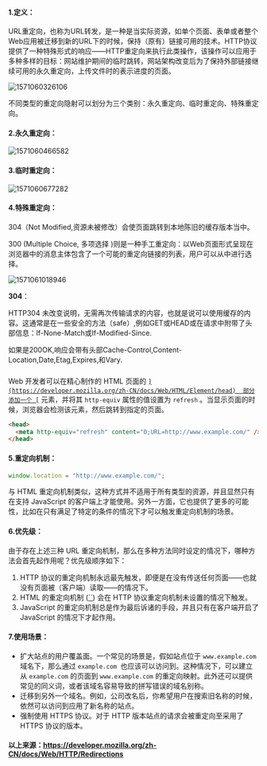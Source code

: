 #### 1.定义：

URL重定向，也称为URL转发，是一种是当实际资源，如单个页面、表单或者整个Web应用被迁移到新的URL下的时候，保持（原有）链接可用的技术。HTTP协议提供了一种特殊形式的响应——HTTP重定向来执行此类操作，该操作可以应用于多种多样的目标：网站维护期间的临时跳转，网站架构改变后为了保持外部链接继续可用的永久重定向，上传文件时的表示进度的页面。

![1571060326106](C:\Users\qi\AppData\Roaming\Typora\typora-user-images\1571060326106.png)

不同类型的重定向隐射可以划分为三个类别：永久重定向、临时重定向、特殊重定向。

#### 2.永久重定向：

![1571060466582](C:\Users\qi\AppData\Roaming\Typora\typora-user-images\1571060466582.png)

#### 3.临时重定向：

![1571060677282](C:\Users\qi\AppData\Roaming\Typora\typora-user-images\1571060677282.png)

#### 4.特殊重定向：

304（Not Modified,资源未被修改）会使页面跳转到本地陈旧的缓存版本当中。

300 (Multiple Choice, 多项选择 )则是一种手工重定向：以Web页面形式呈现在浏览器中的消息主体包含了一个可能的重定向链接的列表，用户可以从中进行选择。

![1571061018946](C:\Users\qi\AppData\Roaming\Typora\typora-user-images\1571061018946.png)

**304**：

HTTP304 未改变说明，无需再次传输请求的内容，也就是说可以使用缓存的内容。这通常是在一些安全的方法（safe）,例如GET或HEAD或在请求中附带了头部信息：If-None-Match或If-Modified-Since.

如果是200OK,响应会带有头部Cache-Control,Content-Location,Date,Etag,Expires,和Vary.

### 

Web 开发者可以在精心制作的 HTML 页面的 [``](https://developer.mozilla.org/zh-CN/docs/Web/HTML/Element/head)  部分添加一个 [``](https://developer.mozilla.org/zh-CN/docs/Web/HTML/Element/meta) 元素，并将其 `http-equiv` 属性的值设置为 `refresh` 。当显示页面的时候，浏览器会检测该元素，然后跳转到指定的页面。

```html
<head> 
  <meta http-equiv="refresh" content="0;URL=http://www.example.com/" />
</head>
```

#### 5.重定向机制：

```js
window.location = "http://www.example.com/";
```

与 HTML 重定向机制类似，这种方式并不适用于所有类型的资源，并且显然只有在支持 JavaScript 的客户端上才能使用。另外一方面，它也提供了更多的可能性，比如在只有满足了特定的条件的情况下才可以触发重定向机制的场景。

#### 6.优先级：

由于存在上述三种 URL 重定向机制，那么在多种方法同时设定的情况下，哪种方法会首先起作用呢？优先级顺序如下：

1. HTTP 协议的重定向机制永远最先触发，即便是在没有传送任何页面——也就没有页面被（客户端）读取——的情况下。
2. HTML 的重定向机制 ([``](https://developer.mozilla.org/zh-CN/docs/Web/HTML/Element/meta)) 会在 HTTP 协议重定向机制未设置的情况下触发。
3. JavaScript 的重定向机制总是作为最后诉诸的手段，并且只有在客户端开启了 JavaScript 的情况下才起作用。

#### 7.使用场景：

- 扩大站点的用户覆盖面。一个常见的场景是，假如站点位于  `www.example.com`  域名下，那么通过  `example.com `也应该可以访问到。这种情况下，可以建立从 `example.com` 的页面到  `www.example.com` 的重定向映射。此外还可以提供常见的同义词，或者该域名容易导致的拼写错误的域名别称。
- 迁移到另外一个域名。例如，公司改名后，你希望用户在搜索旧名称的时候，依然可以访问到应用了新名称的站点。
- 强制使用 HTTPS 协议。对于 HTTP 版本站点的请求会被重定向至采用了 HTTPS 协议的版本。

#### 以上来源：https://developer.mozilla.org/zh-CN/docs/Web/HTTP/Redirections

